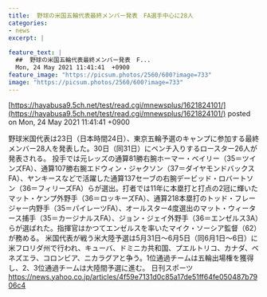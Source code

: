```yaml
---
title:  野球の米国五輪代表最終メンバー発表　FA選手中心に28人　  
categories:
- news
excerpt: |
  
feature_text: |
  ##  野球の米国五輪代表最終メンバー発表　F...
  Mon, 24 May 2021 11:41:41  +0900
feature_image: "https://picsum.photos/2560/600?image=733"
image: "https://picsum.photos/2560/600?image=733"
---
```


[https://hayabusa9.5ch.net/test/read.cgi/mnewsplus/1621824101/](https://hayabusa9.5ch.net/test/read.cgi/mnewsplus/1621824101/)
posted on Mon, 24 May 2021 11:41:41  +0900

<!--more-->

野球米国代表は23日（日本時間24日）、東京五輪予選のキャンプに参加する最終メンバー28人を発表した。30日（同31日）にベンチ入りするロースター26人が発表される。 投手では元レッズの通算81勝右腕ホーマー・ベイリー（35＝ツインズFA）、通算107勝右腕エドウィン・ジャクソン（37＝ダイヤモンドバックスFA）、ヤンキースなどで活躍した通算137セーブの右腕デービッド・ロバートソン（36＝フィリーズFA）らが選出。打者では11年に本塁打と打点の2冠に輝いたマット・ケンプ外野手（36＝ロッキーズFA）、通算218本塁打のトッド・フレージャー内野手（35＝パイレーツFA）、オールスター4度選出のマット・ウィータース捕手（35＝カージナルスFA）、ジョン・ジェイ外野手（36＝エンゼルス3A）らが選ばれた。指揮官はかつてエンゼルスを率いたマイク・ソーシア監督（62）が務める。 米国代表が戦う米大陸予選は5月31日〜6月5日（同6月1日〜6日）に米フロリダ州で行われ、キューバ、ドミニカ共和国、プエルトリコ、カナダ、ベネズエラ、コロンビア、ニカラグアと争う。1位通過チームは五輪出場権を獲得し、2、3位通過チームは大陸間予選に進む。 日刊スポーツ https://news.yahoo.co.jp/articles/4f59e7131d0c85a17de51ff64fe050487b7906c4
